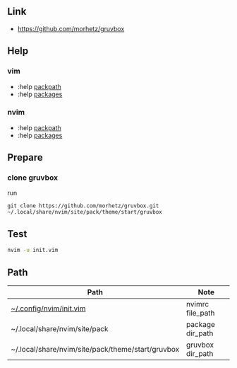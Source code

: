 

## Link

* https://github.com/morhetz/gruvbox


## Help

### vim

* :help [packpath](https://vimhelp.org/options.txt.html#'packpath')
* :help [packages](https://vimhelp.org/repeat.txt.html#packages)

### nvim

* :help [packpath](https://neovim.io/doc/user/options.html#'packpath')
* :help [packages](https://neovim.io/doc/user/repeat.html#packages)


## Prepare


### clone gruvbox

run

```
git clone https://github.com/morhetz/gruvbox.git ~/.local/share/nvim/site/pack/theme/start/gruvbox
```

## Test

``` sh
nvim -u init.vim
```

## Path

| Path | Note |
| --- | --- |
| [~/.config/nvim/init.vim](init.vim) | nvimrc file_path |
| ~/.local/share/nvim/site/pack | package dir_path |
| ~/.local/share/nvim/site/pack/theme/start/gruvbox | gruvbox dir_path |
